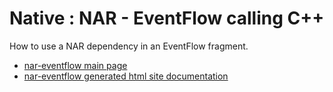 # Native : NAR - EventFlow calling C++

How to use a NAR dependency in an EventFlow fragment.

* [nar-eventflow main page](src/site/markdown/index.md)
* [nar-eventflow generated html site documentation](https://plord12.github.io/samples/10.4.0-SNAPSHOT/./nativelibrary/nar/nar-eventflow)
